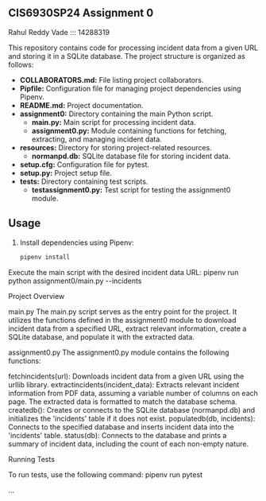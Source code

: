 ## CIS6930SP24 Assignment 0

Rahul Reddy Vade ::: 14288319

This repository contains code for processing incident data from a given URL and storing it in a SQLite database. The project structure is organized as follows:

- **COLLABORATORS.md:** File listing project collaborators.
- **Pipfile:** Configuration file for managing project dependencies using Pipenv.
- **README.md:** Project documentation.
- **assignment0:** Directory containing the main Python script.
  - **main.py:** Main script for processing incident data.
  - **assignment0.py:** Module containing functions for fetching, extracting, and managing incident data.
- **resources:** Directory for storing project-related resources.
  - **normanpd.db:** SQLite database file for storing incident data.
- **setup.cfg:** Configuration file for pytest.
- **setup.py:** Project setup file.
- **tests:** Directory containing test scripts.
  - **testassignment0.py:** Test script for testing the assignment0 module.

## Usage

1. Install dependencies using Pipenv:

   ```bash
   pipenv install


Execute the main script with the desired incident data URL:
pipenv run python assignment0/main.py --incidents <url>


Project Overview

main.py
The main.py script serves as the entry point for the project. It utilizes the functions defined in the assignment0 module to download incident data from a specified URL, extract relevant information, create a SQLite database, and populate it with the extracted data.

assignment0.py
The assignment0.py module contains the following functions:

fetchincidents(url): Downloads incident data from a given URL using the urllib library.
extractincidents(incident_data): Extracts relevant incident information from PDF data, assuming a variable number of columns on each page. The extracted data is formatted to match the database schema.
createdb(): Creates or connects to the SQLite database (normanpd.db) and initializes the 'incidents' table if it does not exist.
populatedb(db, incidents): Connects to the specified database and inserts incident data into the 'incidents' table.
status(db): Connects to the database and prints a summary of incident data, including the count of each non-empty nature.




Running Tests

To run tests, use the following command:
pipenv run pytest


...
